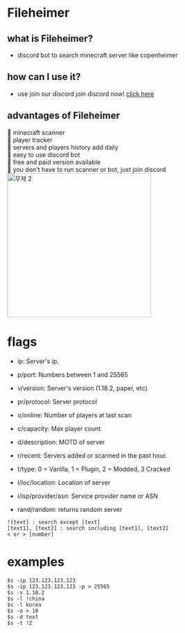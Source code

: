 # **Fileheimer**  
## what is Fileheimer?  
- discord bot to search minecraft server like copenheimer  
## how can I use it?
- use join our discord join discord now!  [click here](https://discord.gg/mz6UgpXb63)  
## advantages of Fileheimer  
  :small_blue_diamond: minecraft scanner  
  :small_blue_diamond: player tracker  
  :small_blue_diamond: servers and players history add daily  
  :small_blue_diamond: easy to use discord bot  
  :small_blue_diamond: free and paid version available  
  :small_blue_diamond: you don't have to run scanner or bot, just join discord  
  <img width="332" alt="무제 2" src="https://user-images.githubusercontent.com/88542418/212837646-4a64317a-cd53-4012-8144-6931e734544a.png">

# **flags**
* ip: Server's ip.
* p/port: Numbers between 1 and 25565

* v/version: Server's version (1.18.2, paper, etc)
* pr/protocol: Server protocol

*  o/online: Number of players at last scan
* c/capacity: Max player count

* d/description: MOTD of server
*  r/recent: Servers added or scanned in the past hour.

* t/type: 0 = Vanilla, 1 = Plugin, 2 = Modded, 3 Cracked

* l/loc/location: Location of server
* i/isp/provider/asn: Service provider name or ASN

*  rand/random: returns random server

```t
![text] : search except [text]  
[text1], [text2] : search including [text1], [text2]  
< or > [number]
```
# **examples**  
```t
$s -ip 123.123.123.123  
$s -ip 123.123.123.123 -p > 25565  
$s -v 1.18.2  
$s -l !china  
$s -l korea  
$s -o > 10  
$s -d text  
$s -t !2
```  
